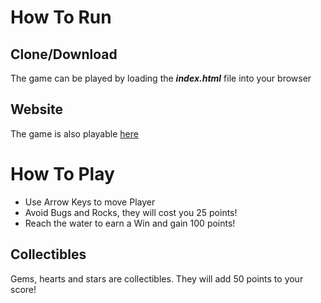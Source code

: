 # How To Run

## Clone/Download

The game can be played by loading the ***index.html*** file into your browser

## Website

The game is also playable [here]( https://cheyannagraham.github.io/Arcade-Game/)

# How To Play

* Use Arrow Keys to move Player
* Avoid Bugs and Rocks, they will cost you 25 points!
* Reach the water to earn a Win and gain 100 points!

## Collectibles

Gems, hearts and stars are collectibles. They will add 50 points to your score!
